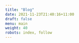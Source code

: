 ```yaml
---
title: "Blog"
date: 2021-11-23T21:40:16+11:00
draft: false
menu: main
weight: 40
robots: index, follow
---
```

